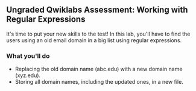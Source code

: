 ## Ungraded Qwiklabs Assessment: Working with Regular Expressions

It's time to put your new skills to the test! In this lab, you'll have to find the users using an old email domain in a big list using regular expressions.

### What you'll do

* Replacing the old domain name (abc.edu) with a new domain name (xyz.edu).
* Storing all domain names, including the updated ones, in a new file.